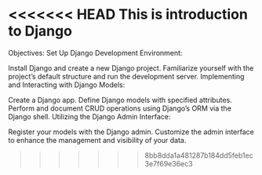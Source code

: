 <<<<<<< HEAD
This is introduction to Django
=======
Objectives:
Set Up Django Development Environment:

Install Django and create a new Django project.
Familiarize yourself with the project’s default structure and run the development server.
Implementing and Interacting with Django Models:

Create a Django app.
Define Django models with specified attributes.
Perform and document CRUD operations using Django’s ORM via the Django shell.
Utilizing the Django Admin Interface:

Register your models with the Django admin.
Customize the admin interface to enhance the management and visibility of your data.
>>>>>>> 8bb8dda1a481287b184dd5feb1ec3e7f69e36ec3
